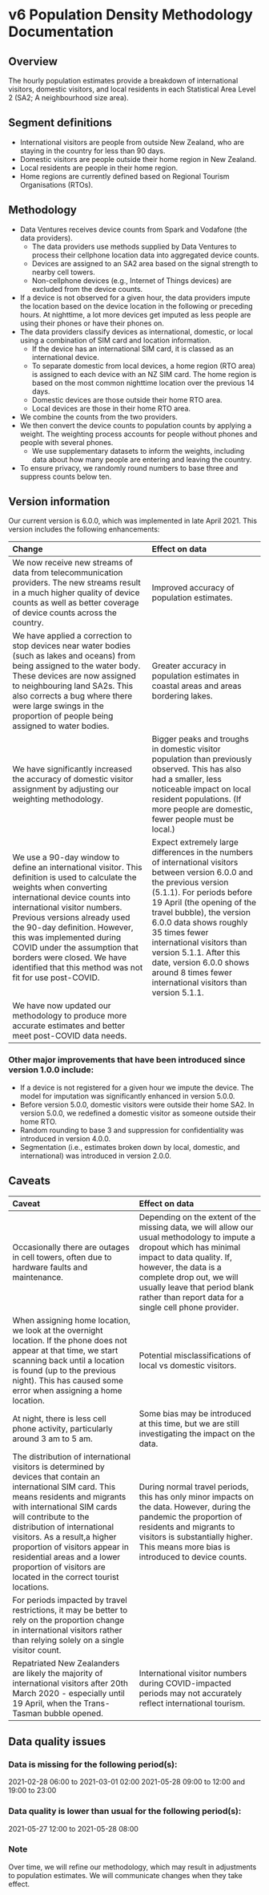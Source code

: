 # v6 Population Density Methodology Documentation
 
## Overview
 
The hourly population estimates provide a breakdown of international visitors, domestic visitors, and local residents in each Statistical Area Level 2 (SA2; A neighbourhood size area). 
 
## Segment definitions
- International visitors are people from outside New Zealand, who are staying in the country for less than 90 days.
- Domestic visitors are people outside their home region in New Zealand.
- Local residents are people in their home region.
- Home regions are currently defined based on Regional Tourism Organisations (RTOs). 

## Methodology
 
- Data Ventures receives device counts from Spark and Vodafone (the data providers). 
    - The data providers use methods supplied by Data Ventures to process their cellphone location data into aggregated device counts.
    - Devices are assigned to an SA2 area based on the signal strength to nearby cell towers.
    - Non-cellphone devices (e.g., Internet of Things devices) are excluded from the device counts.
- If a device is not observed for a given hour, the data providers impute the location based on the device location in the following or preceding hours. At nighttime, a lot more devices get imputed as less people are using their phones or have their phones on.
- The data providers classify devices as international, domestic, or local using a combination of SIM card and location information.
    - If the device has an international SIM card, it is classed as an international device.
    - To separate domestic from local devices, a home region (RTO area) is assigned to each device with an NZ SIM card. The home region is based on the most common nighttime location over the previous 14 days.
    - Domestic devices are those outside their home RTO area.
    - Local devices are those in their home RTO area.
- We combine the counts from the two providers.
- We then convert the device counts to population counts by applying a weight. The weighting process accounts for people without phones and people with several phones. 
    - We use supplementary datasets to inform the weights, including data about how many people are entering and leaving the country.
- To ensure privacy, we randomly round numbers to base three and suppress counts below ten.

## Version information
Our current version is 6.0.0, which was implemented in late April 2021.
This version includes the following enhancements:
 
| Change 	| Effect on data 	|
| :---	| :---	|
| We now receive new streams of data from telecommunication providers. The new streams result in a much higher quality of device counts as well as better coverage of device counts across the country. 	| Improved accuracy of population estimates. 	|
| We have applied a correction to stop devices near water bodies (such as lakes and oceans) from being assigned to the water body. These devices are now assigned to neighbouring land SA2s.  This also corrects a bug where there were large swings in the proportion of people being assigned to water bodies. 	| Greater accuracy in population estimates in coastal areas and areas bordering lakes. 	|
| We have significantly increased the accuracy of domestic visitor assignment by adjusting our weighting methodology. 	| Bigger peaks and troughs in domestic visitor population than previously observed.   This has also had a smaller, less noticeable impact on local resident populations. (If more people are domestic, fewer people must be local.) 	|
| We use a 90-day window to define an international visitor. This definition is used to calculate the weights when converting international device counts into international visitor numbers.  Previous versions already used the 90-day definition. However, this was implemented during COVID under the assumption that borders were closed. We have identified that this method was not fit for use post-COVID. 	| Expect extremely large differences in the numbers of international visitors between version 6.0.0 and the previous version (5.1.1).    For periods before 19 April (the opening of the travel bubble), the version 6.0.0 data shows roughly 35 times fewer international visitors than version 5.1.1.  After this date, version 6.0.0 shows around 8 times fewer international visitors than version 5.1.1. 	|
| We have now updated our methodology to produce more accurate estimates and better meet post-COVID data needs. 	|  	|

 
### Other major improvements that have been introduced since version 1.0.0 include:
- If a device is not registered for a given hour we impute the device. The model for imputation was significantly enhanced in version 5.0.0.
- Before version 5.0.0, domestic visitors were outside their home SA2. In version 5.0.0, we redefined a domestic visitor as someone outside their home RTO.
- Random rounding to base 3 and suppression for confidentiality was introduced in version 4.0.0.
- Segmentation (i.e., estimates broken down by local, domestic, and international) was introduced in version 2.0.0.


## Caveats

| Caveat 	| Effect on data 	|
| :---	| :---	|
| Occasionally there are outages in cell towers, often due to hardware faults and maintenance.  | Depending on the extent of the missing data, we will allow our usual methodology to impute a dropout which has minimal impact to data quality. If, however, the data is a complete drop out, we will usually leave that period blank rather than report data for a single cell phone provider.    |
| When assigning home location, we look at the overnight location. If the phone does not appear at that time, we start scanning back until a location is found (up to the previous night). This has caused some error when assigning a home location.   | Potential misclassifications of local vs domestic visitors.   |
| At night, there is less cell phone activity, particularly around 3 am to 5 am.  | Some bias may be introduced at this time, but we are still investigating the impact on the data.    |
| The distribution of international visitors is determined by devices that contain an international SIM card. This means residents and migrants with international SIM cards will contribute to the distribution of international visitors. As a result,a higher proportion of visitors appear in residential areas and a lower proportion of visitors are located in the correct tourist locations.    | During normal travel periods, this has only minor impacts on the data. However, during the pandemic the proportion of residents and migrants to visitors is substantially higher. This means more bias is introduced to device counts.
For periods impacted by travel restrictions, it may be better to rely on the proportion change in international visitors rather than relying solely on a single visitor count.  | 
| Repatriated New Zealanders are likely the majority of international visitors after 20th March 2020 - especially until 19 April, when the Trans-Tasman bubble opened.  | International visitor numbers during COVID-impacted periods may not accurately reflect international tourism. |


## Data quality issues
### Data is missing for the following period(s):
2021-02-28 06:00 to 2021-03-01 02:00
2021-05-28 09:00 to 12:00 and 19:00 to 23:00

### Data quality is lower than usual for the following period(s):
2021-05-27 12:00 to 2021-05-28 08:00
 
### Note
Over time, we will refine our methodology, which may result in adjustments to population estimates. We will communicate changes when they take effect.
